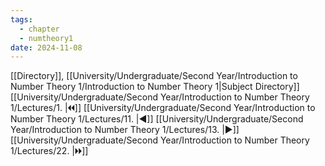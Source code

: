 ```yaml
---
tags:
  - chapter
  - numtheory1
date: 2024-11-08
---
```

[[Directory]], [[University/Undergraduate/Second Year/Introduction to Number Theory 1/Introduction to Number Theory 1|Subject Directory]]
[[University/Undergraduate/Second Year/Introduction to Number Theory 1/Lectures/1. |🞀🞀]] [[University/Undergraduate/Second Year/Introduction to Number Theory 1/Lectures/11. |◀]] [[University/Undergraduate/Second Year/Introduction to Number Theory 1/Lectures/13. |▶]] [[University/Undergraduate/Second Year/Introduction to Number Theory 1/Lectures/22. |🞂🞂]]
# 
## 
### 